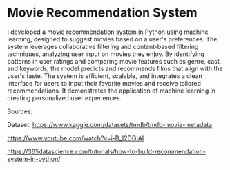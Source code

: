 # Movie Recommendation System

I developed a movie recommendation system in Python using machine learning, designed to suggest movies based on a user's preferences. The system leverages collaborative filtering and content-based filtering techniques, analyzing user input on movies they enjoy. By identifying patterns in user ratings and comparing movie features such as genre, cast, and keywords, the model predicts and recommends films that align with the user's taste. The system is efficient, scalable, and integrates a clean interface for users to input their favorite movies and receive tailored recommendations. It demonstrates the application of machine learning in creating personalized user experiences.

Sources:

Dataset: https://www.kaggle.com/datasets/tmdb/tmdb-movie-metadata

https://www.youtube.com/watch?v=i-B_I2DGIAI

https://365datascience.com/tutorials/how-to-build-recommendation-system-in-python/
